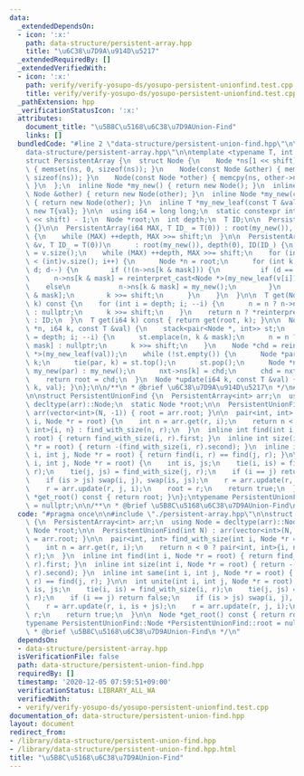 ```yaml
---
data:
  _extendedDependsOn:
  - icon: ':x:'
    path: data-structure/persistent-array.hpp
    title: "\u6C38\u7D9A\u914D\u5217"
  _extendedRequiredBy: []
  _extendedVerifiedWith:
  - icon: ':x:'
    path: verify/verify-yosupo-ds/yosupo-persistent-unionfind.test.cpp
    title: verify/verify-yosupo-ds/yosupo-persistent-unionfind.test.cpp
  _pathExtension: hpp
  _verificationStatusIcon: ':x:'
  attributes:
    document_title: "\u5B8C\u5168\u6C38\u7D9AUnion-Find"
    links: []
  bundledCode: "#line 2 \"data-structure/persistent-union-find.hpp\"\n\n#line 2 \"\
    data-structure/persistent-array.hpp\"\n\ntemplate <typename T, int shift = 4>\n\
    struct PersistentArray {\n  struct Node {\n    Node *ns[1 << shift];\n    Node()\
    \ { memset(ns, 0, sizeof(ns)); }\n    Node(const Node &other) { memcpy(ns, other.ns,\
    \ sizeof(ns)); }\n    Node(const Node *other) { memcpy(ns, other->ns, sizeof(ns));\
    \ }\n  };\n  inline Node *my_new() { return new Node(); }\n  inline Node *my_new(const\
    \ Node &other) { return new Node(other); }\n  inline Node *my_new(const Node *other)\
    \ { return new Node(other); }\n  inline T *my_new_leaf(const T &val) { return\
    \ new T{val}; }\n\n  using i64 = long long;\n  static constexpr int mask = (1\
    \ << shift) - 1;\n  Node *root;\n  int depth;\n  T ID;\n\n  PersistentArray()\
    \ {}\n\n  PersistentArray(i64 MAX, T ID_ = T(0)) : root(my_new()), depth(0), ID(ID_)\
    \ {\n    while (MAX) ++depth, MAX >>= shift;\n  }\n\n  PersistentArray(const vector<T>\
    \ &v, T ID_ = T(0))\n      : root(my_new()), depth(0), ID(ID_) {\n    i64 MAX\
    \ = v.size();\n    while (MAX) ++depth, MAX >>= shift;\n    for (int i = 0; i\
    \ < (int)v.size(); i++) {\n      Node *n = root;\n      for (int k = i, d = depth;\
    \ d; d--) {\n        if (!(n->ns[k & mask])) {\n          if (d == 1)\n      \
    \      n->ns[k & mask] = reinterpret_cast<Node *>(my_new_leaf(v[i]));\n      \
    \    else\n            n->ns[k & mask] = my_new();\n        }\n        n = n->ns[k\
    \ & mask];\n        k >>= shift;\n      }\n    }\n  }\n\n  T get(Node *n, i64\
    \ k) const {\n    for (int i = depth; i; --i) {\n      n = n ? n->ns[k & mask]\
    \ : nullptr;\n      k >>= shift;\n    }\n    return n ? *reinterpret_cast<T *>(n)\
    \ : ID;\n  }\n  T get(i64 k) const { return get(root, k); }\n\n  Node *update(Node\
    \ *n, i64 k, const T &val) {\n    stack<pair<Node *, int>> st;\n    for (int i\
    \ = depth; i; --i) {\n      st.emplace(n, k & mask);\n      n = n ? n->ns[k &\
    \ mask] : nullptr;\n      k >>= shift;\n    }\n    Node *chd = reinterpret_cast<Node\
    \ *>(my_new_leaf(val));\n    while (!st.empty()) {\n      Node *par;\n      int\
    \ k;\n      tie(par, k) = st.top();\n      st.pop();\n      Node *nxt = par ?\
    \ my_new(par) : my_new();\n      nxt->ns[k] = chd;\n      chd = nxt;\n    }\n\
    \    return root = chd;\n  }\n  Node *update(i64 k, const T &val) { return update(root,\
    \ k, val); }\n};\n\n/**\n * @brief \u6C38\u7D9A\u914D\u5217\n */\n#line 4 \"data-structure/persistent-union-find.hpp\"\
    \n\nstruct PersistentUnionFind {\n  PersistentArray<int> arr;\n  using Node =\
    \ decltype(arr)::Node;\n  static Node *root;\n\n  PersistentUnionFind(int N) :\
    \ arr(vector<int>(N, -1)) { root = arr.root; }\n\n  pair<int, int> find_with_size(int\
    \ i, Node *r = root) {\n    int n = arr.get(r, i);\n    return n < 0 ? pair<int,\
    \ int>{i, n} : find_with_size(n, r);\n  }\n  inline int find(int i, Node *r =\
    \ root) { return find_with_size(i, r).first; }\n  inline int size(int i, Node\
    \ *r = root) { return -(find_with_size(i, r).second); }\n  inline int same(int\
    \ i, int j, Node *r = root) { return find(i, r) == find(j, r); }\n\n  int unite(int\
    \ i, int j, Node *r = root) {\n    int is, js;\n    tie(i, is) = find_with_size(i,\
    \ r);\n    tie(j, js) = find_with_size(j, r);\n    if (i == j) return false;\n\
    \    if (is > js) swap(i, j), swap(is, js);\n    r = arr.update(r, i, is + js);\n\
    \    r = arr.update(r, j, i);\n    root = r;\n    return true;\n  }\n\n  Node\
    \ *get_root() const { return root; }\n};\ntypename PersistentUnionFind::Node *PersistentUnionFind::root\
    \ = nullptr;\n\n/**\n * @brief \u5B8C\u5168\u6C38\u7D9AUnion-Find\n */\n"
  code: "#pragma once\n\n#include \"./persistent-array.hpp\"\n\nstruct PersistentUnionFind\
    \ {\n  PersistentArray<int> arr;\n  using Node = decltype(arr)::Node;\n  static\
    \ Node *root;\n\n  PersistentUnionFind(int N) : arr(vector<int>(N, -1)) { root\
    \ = arr.root; }\n\n  pair<int, int> find_with_size(int i, Node *r = root) {\n\
    \    int n = arr.get(r, i);\n    return n < 0 ? pair<int, int>{i, n} : find_with_size(n,\
    \ r);\n  }\n  inline int find(int i, Node *r = root) { return find_with_size(i,\
    \ r).first; }\n  inline int size(int i, Node *r = root) { return -(find_with_size(i,\
    \ r).second); }\n  inline int same(int i, int j, Node *r = root) { return find(i,\
    \ r) == find(j, r); }\n\n  int unite(int i, int j, Node *r = root) {\n    int\
    \ is, js;\n    tie(i, is) = find_with_size(i, r);\n    tie(j, js) = find_with_size(j,\
    \ r);\n    if (i == j) return false;\n    if (is > js) swap(i, j), swap(is, js);\n\
    \    r = arr.update(r, i, is + js);\n    r = arr.update(r, j, i);\n    root =\
    \ r;\n    return true;\n  }\n\n  Node *get_root() const { return root; }\n};\n\
    typename PersistentUnionFind::Node *PersistentUnionFind::root = nullptr;\n\n/**\n\
    \ * @brief \u5B8C\u5168\u6C38\u7D9AUnion-Find\n */\n"
  dependsOn:
  - data-structure/persistent-array.hpp
  isVerificationFile: false
  path: data-structure/persistent-union-find.hpp
  requiredBy: []
  timestamp: '2020-12-05 07:59:51+09:00'
  verificationStatus: LIBRARY_ALL_WA
  verifiedWith:
  - verify/verify-yosupo-ds/yosupo-persistent-unionfind.test.cpp
documentation_of: data-structure/persistent-union-find.hpp
layout: document
redirect_from:
- /library/data-structure/persistent-union-find.hpp
- /library/data-structure/persistent-union-find.hpp.html
title: "\u5B8C\u5168\u6C38\u7D9AUnion-Find"
---
```

